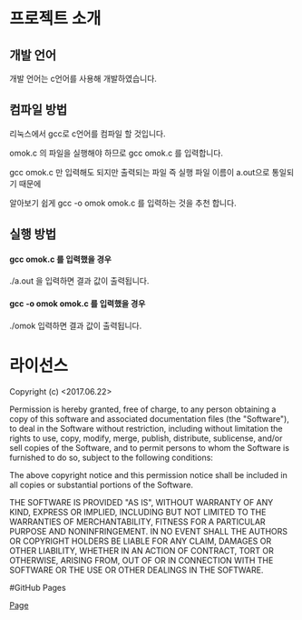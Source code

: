# 프로젝트 소개
## 개발 언어
개발 언어는 c언어를 사용해 개발하였습니다. 
## 컴파일 방법
리눅스에서 gcc로 c언어를 컴파일 할 것입니다.

omok.c 의 파일을 실행해야 하므로 gcc omok.c 를 입력합니다.

gcc omok.c 만 입력해도 되지만 출력되는 파일 즉 실행 파일 이름이 a.out으로 통일되기 때문에

알아보기 쉽게 gcc -o omok omok.c 를 입력하는 것을 추천 합니다.

## 실행 방법
#### gcc omok.c 를 입력했을 경우
./a.out 을 입력하면 결과 값이 출력됩니다.
#### gcc -o omok omok.c 를 입력했을 경우
./omok 입력하면 결과 값이 출력됩니다.

# 라이선스
Copyright (c) <2017.06.22> <YUEUN LEE>

Permission is hereby granted, free of charge, to any person
obtaining a copy of this software and associated documentation
files (the "Software"), to deal in the Software without
restriction, including without limitation the rights to use,
copy, modify, merge, publish, distribute, sublicense, and/or sell
copies of the Software, and to permit persons to whom the
Software is furnished to do so, subject to the following
conditions:

The above copyright notice and this permission notice shall be
included in all copies or substantial portions of the Software.

THE SOFTWARE IS PROVIDED "AS IS", WITHOUT WARRANTY OF ANY KIND,
EXPRESS OR IMPLIED, INCLUDING BUT NOT LIMITED TO THE WARRANTIES
OF MERCHANTABILITY, FITNESS FOR A PARTICULAR PURPOSE AND
NONINFRINGEMENT. IN NO EVENT SHALL THE AUTHORS OR COPYRIGHT
HOLDERS BE LIABLE FOR ANY CLAIM, DAMAGES OR OTHER LIABILITY,
WHETHER IN AN ACTION OF CONTRACT, TORT OR OTHERWISE, ARISING
FROM, OUT OF OR IN CONNECTION WITH THE SOFTWARE OR THE USE OR
OTHER DEALINGS IN THE SOFTWARE.

#GitHub Pages

[Page](https://lye4191.github.io/OpenTerm_YuEun/)
